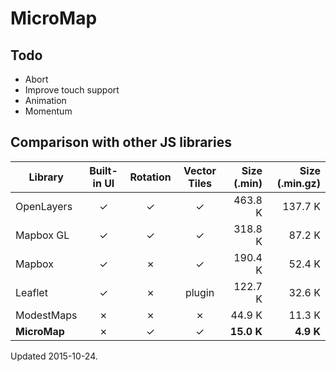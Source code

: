 
# MicroMap

## Todo

* Abort
* Improve touch support
* Animation
* Momentum

## Comparison with other JS libraries

| Library      | Built-in UI | Rotation | Vector Tiles | Size (.min) | Size (.min.gz) |
| ------------ |:-----------:|:--------:|:------------:| -----------:| --------------:|
| OpenLayers   |      ✓      |    ✓     |      ✓       |     463.8 K |        137.7 K |
| Mapbox GL    |      ✓      |    ✓     |      ✓       |     318.8 K |         87.2 K |
| Mapbox       |      ✓      |    ✗     |      ✓       |     190.4 K |         52.4 K |
| Leaflet      |      ✓      |    ✗     |    plugin    |     122.7 K |         32.6 K |
| ModestMaps   |      ✗      |    ✗     |      ✗       |      44.9 K |         11.3 K |
| **MicroMap** |      ✗      |    ✓     |      ✓       |  **15.0 K** |      **4.9 K** |

Updated 2015-10-24.
